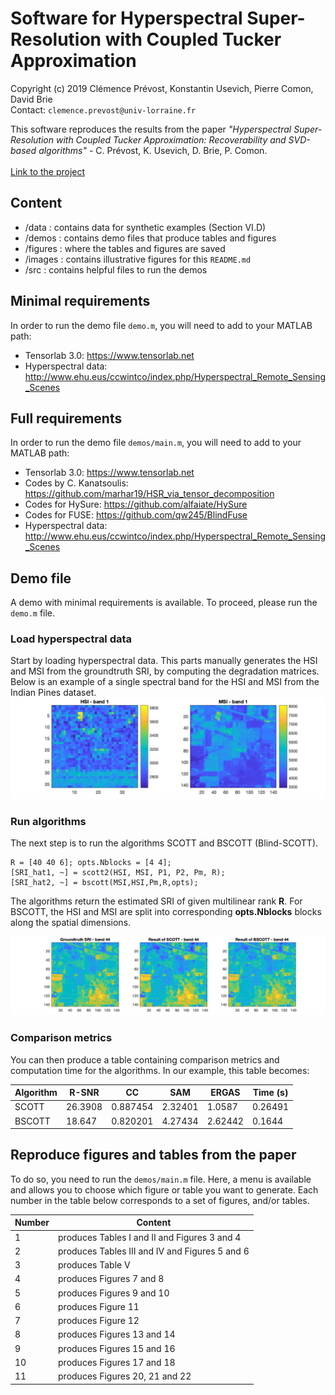 # Software for Hyperspectral Super-Resolution with Coupled Tucker Approximation

Copyright (c) 2019 Clémence Prévost, Konstantin Usevich, Pierre Comon, David Brie <br>
Contact: ```clemence.prevost@univ-lorraine.fr```

This software reproduces the results from the paper <i>"Hyperspectral Super-Resolution with Coupled Tucker Approximation:
Recoverability and SVD-based algorithms"</i> - C. Prévost, K. Usevich, D. Brie, P. Comon. <br><br>
[Link to the project](https://github.com/cprevost4/HSR_Software)

## Content

 - /data : contains data for synthetic examples (Section VI.D)
 - /demos : contains demo files that produce tables and figures
 - /figures : where the tables and figures are saved
 - /images : contains illustrative figures for this ```README.md```
 - /src : contains helpful files to run the demos

## Minimal requirements

 In order to run the demo file ```demo.m```, you will need to add to your MATLAB path:
 - Tensorlab 3.0: https://www.tensorlab.net
 - Hyperspectral data: http://www.ehu.eus/ccwintco/index.php/Hyperspectral_Remote_Sensing_Scenes
      
## Full requirements

 In order to run the demo file ```demos/main.m```, you will need to add to your MATLAB path:
 - Tensorlab 3.0: https://www.tensorlab.net
 - Codes by C. Kanatsoulis: https://github.com/marhar19/HSR_via_tensor_decomposition
 - Codes for HySure: https://github.com/alfaiate/HySure
 - Codes for FUSE: https://github.com/qw245/BlindFuse
 - Hyperspectral data: http://www.ehu.eus/ccwintco/index.php/Hyperspectral_Remote_Sensing_Scenes
 
 ## Demo file
 
 A demo with minimal requirements is available. To proceed, please run the ```demo.m``` file.
 
 ### Load hyperspectral data
 
 Start by loading hyperspectral data. This parts manually generates the HSI and MSI from the groundtruth SRI, by computing the degradation matrices.
 Below is an example of a single spectral band for the HSI and MSI from the Indian Pines dataset.
 <img src="images/init.jpg?raw=true"/>
 
 ### Run algorithms
 
 The next step is to run the algorithms SCOTT and BSCOTT (Blind-SCOTT).
 ```
 R = [40 40 6]; opts.Nblocks = [4 4];
 [SRI_hat1, ~] = scott2(HSI, MSI, P1, P2, Pm, R);
 [SRI_hat2, ~] = bscott(MSI,HSI,Pm,R,opts);
 ```
 The algorithms return the estimated SRI of given multilinear rank <b>R</b>. For BSCOTT, the HSI and MSI are split into corresponding <b>opts.Nblocks</b> blocks along the spatial dimensions.

<img src="images/results.jpg?raw=true"/>
 
 ### Comparison metrics
 
 You can then produce a table containing comparison metrics and computation time for the algorithms. In our example, this table becomes:


| Algorithm | R-SNR   | CC       | SAM     | ERGAS   | Time (s) |
|-----------|---------|----------|---------|---------|----------|
| SCOTT     | 26.3908 | 0.887454 | 2.32401 | 1.0587  | 0.26491  |
| BSCOTT    | 18.647  | 0.820201 | 4.27434 | 2.62442 | 0.1644   |


## Reproduce figures and tables from the paper

To do so, you need to run the ```demos/main.m``` file.
Here, a menu is available and allows you to choose which figure or table you want to generate.
Each number in the table below corresponds to a set of figures, and/or tables.

| Number | Content                                        |
|--------|------------------------------------------------|
| 1      | produces Tables I and II and Figures 3 and 4   |
| 2      | produces Tables III and IV and Figures 5 and 6 |
| 3      | produces Table V                               |
| 4      | produces Figures 7 and 8                       |
| 5      | produces Figures 9 and 10                      |
| 6      | produces Figure 11                             |
| 7      | produces Figure 12                             |
| 8      | produces Figures 13 and 14                     |
| 9      | produces Figures 15 and 16                     |
| 10     | produces Figures 17 and 18                     |
| 11     | produces Figures 20, 21 and 22                 |
